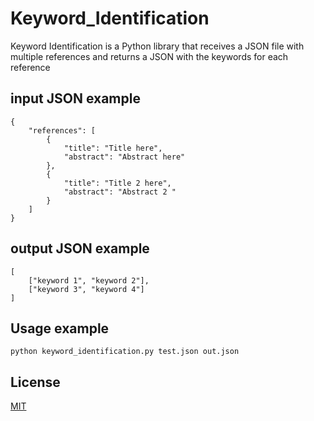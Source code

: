 # Keyword_Identification

Keyword Identification is a Python library that receives a JSON file with multiple references and returns a JSON with the keywords for each reference

## input JSON example

```
{ 
    "references": [
        {
            "title": "Title here",
            "abstract": "Abstract here"
        },
        {
            "title": "Title 2 here",
            "abstract": "Abstract 2 "
        }
    ]
}
```

## output JSON example
```
[
	["keyword 1", "keyword 2"],
	["keyword 3", "keyword 4"]
]
```


## Usage example

```
python keyword_identification.py test.json out.json
```


## License
[MIT](https://choosealicense.com/licenses/mit/)